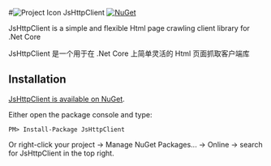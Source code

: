 #![Project Icon](https://avatars2.githubusercontent.com/u/22167571?s=40&v=4) JsHttpClient
[![NuGet](https://img.shields.io/nuget/v/RestEase.svg)](https://www.nuget.org/packages/JsHttpClient/)

JsHttpClient is a simple and flexible Html page crawling client library for .Net Core 

JsHttpClient 是一个用于在 .Net Core 上简单灵活的 Html 页面抓取客户端库


Installation
------------

[JsHttpClient is available on NuGet](https://www.nuget.org/packages/JsHttpClient/).

Either open the package console and type:

```
PM> Install-Package JsHttpClient
```

Or right-click your project -> Manage NuGet Packages... -> Online -> search for JsHttpClient in the top right.
